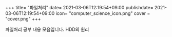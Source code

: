 +++
title= "파일처리"
date= 2021-03-06T12:19:54+09:00
publishdate= 2021-03-06T12:19:54+09:00
icon= "computer_science_icon.png"
cover = "cover.png"
+++

파일처리 공부 내용 모음입니다. HDD의 원리